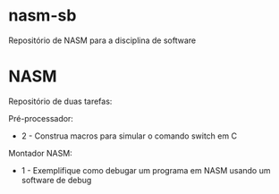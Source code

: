 # nasm-sb
Repositório de NASM para a disciplina de software 

# NASM
Repositório de duas tarefas:

Pré-processador:
- 2 - Construa macros para simular o comando switch em C
  
Montador NASM:
- 1 - Exemplifique como debugar um programa em NASM usando um software de debug
